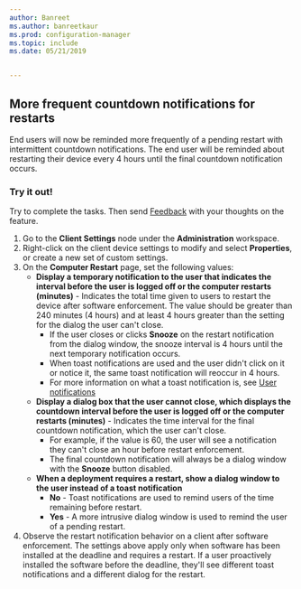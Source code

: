 ```yaml
---
author: Banreet
ms.author: banreetkaur
ms.prod: configuration-manager
ms.topic: include
ms.date: 05/21/2019


---
```


## <a name="bkmk_restart"></a> More frequent countdown notifications for restarts
<!--3976435-->
End users will now be reminded more frequently of a pending restart with intermittent countdown notifications. The end user will be reminded about restarting their device every 4 hours until the final countdown notification occurs.

### Try it out!

Try to complete the tasks. Then send [Feedback](../../../../understand/product-feedback.md) with your thoughts on the feature.

1. Go to the **Client Settings** node under the **Administration** workspace.
2. Right-click on the client device settings to modify and select **Properties**, or create a new set of custom settings.
3. On the **Computer Restart** page, set the following values:
   - **Display a temporary notification to the user that indicates the interval before the user is logged off or the computer restarts (minutes)** - Indicates the total time given to users to restart the device after software enforcement. The value should be greater than 240 minutes (4 hours) and at least 4 hours greater than the setting for the dialog the user can't close.
      - If the user closes or clicks **Snooze** on the restart notification from the dialog window, the snooze interval is 4 hours until the next temporary notification occurs.
      - When toast notifications are used and the user didn't click on it or notice it, the same toast notification will reoccur in 4 hours. 
      - For more information on what a toast notification is, see [User notifications](../../../../../apps/plan-design/user-notifications.md#replace-toast-notifications-with-dialog-window)
   - **Display a dialog box that the user cannot close, which displays the countdown interval before the user is logged off or the computer restarts (minutes)** - Indicates the time interval for the final countdown notification, which the user can't close. 
      - For example, if the value is  60, the user will see a notification they can't close an hour before restart enforcement. 
      - The final countdown notification will always be a dialog window with the **Snooze** button disabled.
   - **When a deployment requires a restart, show a dialog window to the user instead of a toast notification** 
      - **No** - Toast notifications are used to remind users of the time remaining before restart.
      -  **Yes** - A more intrusive dialog window is used to remind the user of a pending restart.
4. Observe the restart notification behavior on a client after software enforcement. The settings above apply only when software has been installed at the deadline and requires a restart. If a user proactively installed the software before the deadline, they'll see different toast notifications and a different dialog for the restart.
